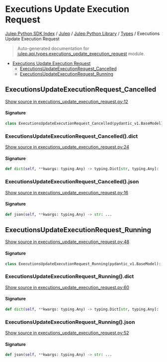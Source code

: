 # Executions Update Execution Request

[Julep Python SDK Index](../../../README.md#julep-python-sdk-index) / [Julep](../../index.md#julep) / [Julep Python Library](../index.md#julep-python-library) / [Types](./index.md#types) / Executions Update Execution Request

> Auto-generated documentation for [julep.api.types.executions_update_execution_request](../../../../../../../julep/api/types/executions_update_execution_request.py) module.

- [Executions Update Execution Request](#executions-update-execution-request)
  - [ExecutionsUpdateExecutionRequest_Cancelled](#executionsupdateexecutionrequest_cancelled)
  - [ExecutionsUpdateExecutionRequest_Running](#executionsupdateexecutionrequest_running)

## ExecutionsUpdateExecutionRequest_Cancelled

[Show source in executions_update_execution_request.py:12](../../../../../../../julep/api/types/executions_update_execution_request.py#L12)

#### Signature

```python
class ExecutionsUpdateExecutionRequest_Cancelled(pydantic_v1.BaseModel): ...
```

### ExecutionsUpdateExecutionRequest_Cancelled().dict

[Show source in executions_update_execution_request.py:24](../../../../../../../julep/api/types/executions_update_execution_request.py#L24)

#### Signature

```python
def dict(self, **kwargs: typing.Any) -> typing.Dict[str, typing.Any]: ...
```

### ExecutionsUpdateExecutionRequest_Cancelled().json

[Show source in executions_update_execution_request.py:16](../../../../../../../julep/api/types/executions_update_execution_request.py#L16)

#### Signature

```python
def json(self, **kwargs: typing.Any) -> str: ...
```



## ExecutionsUpdateExecutionRequest_Running

[Show source in executions_update_execution_request.py:48](../../../../../../../julep/api/types/executions_update_execution_request.py#L48)

#### Signature

```python
class ExecutionsUpdateExecutionRequest_Running(pydantic_v1.BaseModel): ...
```

### ExecutionsUpdateExecutionRequest_Running().dict

[Show source in executions_update_execution_request.py:60](../../../../../../../julep/api/types/executions_update_execution_request.py#L60)

#### Signature

```python
def dict(self, **kwargs: typing.Any) -> typing.Dict[str, typing.Any]: ...
```

### ExecutionsUpdateExecutionRequest_Running().json

[Show source in executions_update_execution_request.py:52](../../../../../../../julep/api/types/executions_update_execution_request.py#L52)

#### Signature

```python
def json(self, **kwargs: typing.Any) -> str: ...
```